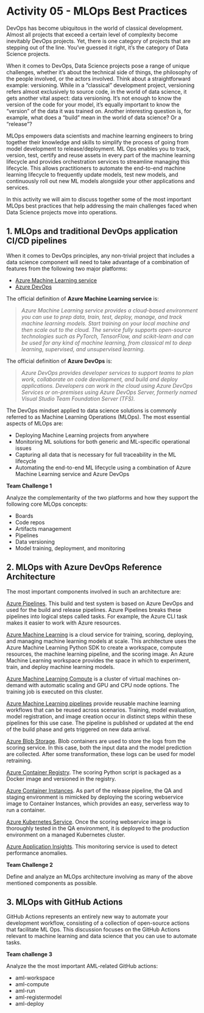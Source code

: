 # Activity 05 - MLOps Best Practices

DevOps has become ubiquitous in the world of classical development. Almost all projects that exceed a certain level of complexity become inevitably DevOps projects. Yet, there is one category of projects that are stepping out of the line. You’ve guessed it right, it’s the category of Data Science projects.

When it comes to DevOps, Data Science projects pose a range of unique challenges, whether it’s about the technical side of things, the philosophy of the people involved, or the actors involved. Think about a straightforward example: versioning. While in a “classical” development project, versioning refers almost exclusively to source code, in the world of data science, it gets another vital aspect: data versioning. It’s not enough to know the version of the code for your model, it’s equally important to know the “version” of the data it was trained on. Another interesting question is, for example, what does a “build” mean in the world of data science? Or a “release”?

MLOps empowers data scientists and machine learning engineers to bring together their knowledge and skills to simplify the process of going from model development to release/deployment. ML Ops enables you to track, version, test, certify and reuse assets in every part of the machine learning lifecycle and provides orchestration services to streamline managing this lifecycle. This allows practitioners to automate the end-to-end machine learning lifecycle to frequently update models, test new models, and continuously roll out new ML models alongside your other applications and services.

In this activity we will aim to discuss together some of the most important MLOps best practices that help addressing the main challenges faced when Data Science projects move into operations.

## 1. MLOps and traditional DevOps application CI/CD pipelines

When it comes to DevOps principles, any non-trivial project that includes a data science component will need to take advantage of a combination of features from the following two major platforms:

- [Azure Machine Learning service](https://azure.microsoft.com/services/machine-learning-service/)
- [Azure DevOps](https://azure.microsoft.com/services/devops)

The official definition of **Azure Machine Learning service** is:

> *Azure Machine Learning service provides a cloud-based environment you can use to prep data, train, test, deploy, manage, and track machine learning models. Start training on your local machine and then scale out to the cloud. The service fully supports open-source technologies such as PyTorch, TensorFlow, and scikit-learn and can be used for any kind of machine learning, from classical ml to deep learning, supervised, and unsupervised learning.*

The official definition of **Azure DevOps** is:

> *Azure DevOps provides developer services to support teams to plan work, collaborate on code development, and build and deploy applications. Developers can work in the cloud using Azure DevOps Services or on-premises using Azure DevOps Server, formerly named Visual Studio Team Foundation Server (TFS).*

The DevOps mindset applied to data science solutions is commonly referred to as Machine Learning Operations (MLOps). The most essential aspects of MLOps are:

- Deploying Machine Learning projects from anywhere
- Monitoring ML solutions for both generic and ML-specific operational issues
- Capturing all data that is necessary for full traceability in the ML lifecycle
- Automating the end-to-end ML lifecycle using a combination of Azure Machine Learning service and Azure DevOps

**Team Challenge 1**

Analyze the complementarity of the two platforms and how they support the following core MLOps concepts:

- Boards
- Code repos
- Artifacts management
- Pipelines
- Data versioning
- Model training, deployment, and monitoring

## 2. MLOps with Azure DevOps Reference Architecture

The most important components involved in such an architecture are:

[Azure Pipelines](https://docs.microsoft.com/en-us/azure/devops/pipelines/get-started/what-is-azure-pipelines). This build and test system is based on Azure DevOps and used for the build and release pipelines. Azure Pipelines breaks these pipelines into logical steps called tasks. For example, the Azure CLI task makes it easier to work with Azure resources.

[Azure Machine Learning](https://docs.microsoft.com/en-us/azure/machine-learning/overview-what-is-azure-machine-learning) is a cloud service for training, scoring, deploying, and managing machine learning models at scale. This architecture uses the Azure Machine Learning Python SDK to create a workspace, compute resources, the machine learning pipeline, and the scoring image. An Azure Machine Learning workspace provides the space in which to experiment, train, and deploy machine learning models.

[Azure Machine Learning Compute](https://docs.microsoft.com/en-us/azure/machine-learning/service/how-to-set-up-training-targets) is a cluster of virtual machines on-demand with automatic scaling and GPU and CPU node options. The training job is executed on this cluster.

[Azure Machine Learning pipelines](https://docs.microsoft.com/en-us/azure/machine-learning/service/concept-ml-pipelines) provide reusable machine learning workflows that can be reused across scenarios. Training, model evaluation, model registration, and image creation occur in distinct steps within these pipelines for this use case. The pipeline is published or updated at the end of the build phase and gets triggered on new data arrival.

[Azure Blob Storage](https://docs.microsoft.com/en-us/azure/storage/blobs/storage-blobs-overview). Blob containers are used to store the logs from the scoring service. In this case, both the input data and the model prediction are collected. After some transformation, these logs can be used for model retraining.

[Azure Container Registry](https://docs.microsoft.com/en-us/azure/container-registry/container-registry-intro). The scoring Python script is packaged as a Docker image and versioned in the registry.

[Azure Container Instances](https://docs.microsoft.com/en-us/azure/container-instances/container-instances-overview[]). As part of the release pipeline, the QA and staging environment is mimicked by deploying the scoring webservice image to Container Instances, which provides an easy, serverless way to run a container.

[Azure Kubernetes Service](https://docs.microsoft.com/en-us/azure/aks/intro-kubernetes). Once the scoring webservice image is thoroughly tested in the QA environment, it is deployed to the production environment on a managed Kubernetes cluster.

[Azure Application Insights](https://docs.microsoft.com/en-us/azure/azure-monitor/app/app-insights-overview). This monitoring service is used to detect performance anomalies.

**Team Challenge 2**

Define and analyze an MLOps architecture involving as many of the above mentioned components as possible.

## 3. MLOps with GitHub Actions

GitHub Actions represents an entirely new way to automate your development workflow, consisting of a collection of open-source actions that facilitate ML Ops. This discussion focuses on the GitHub Actions relevant to machine learning and data science that you can use to automate tasks.

**Team challenge 3**

Analyze the the most important AML-related GitHub actions:

- aml-workspace
- aml-compute
- aml-run
- aml-registermodel
- aml-deploy